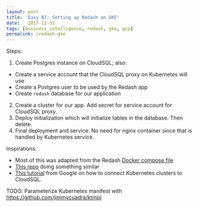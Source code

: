 ```yaml
---
layout: post
title: 'Easy BI: Setting up Redash on GKE'
date:   2017-12-31
tags: [business_intelligence, redash, gke, gcp]
permalink: /redash-gke
---
```


Steps:
1. Create Postgres instance on CloudSQL; also:
- Create a service account that the CloudSQL proxy on Kubernetes will use
- Create a Postgres user to be used by the Redash app
- Create `redash` database for our application
2. Create a cluster for our app.  Add secret for service account for CloudSQL proxy.
3. Deploy initialization which will initialize tables in the database.  Then delete.
4. Final deployment and service.  No need for nginx container since that is handled by Kubernetes service.

Inspirations:
- Most of this was adapted from the Redash [Docker compose file](https://github.com/getredash/redash/blob/master/docker-compose.production.yml)
- [This repo](https://github.com/nanit/redash-kubernetes) doing something similar
- [This tutorial](https://cloud.google.com/sql/docs/mysql/connect-kubernetes-engine) from Google on how to connect Kubernetes clusters to CloudSQL.

TODO: Parameterize Kubernetes manifest with https://github.com/jimmycuadra/ktmpl
